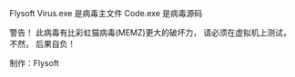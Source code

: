 Flysoft Virus.exe 是病毒主文件
Code.exe 是病毒源码

警告！
此病毒有比彩虹猫病毒(MEMZ)更大的破坏力，
请必须在虚拟机上测试，
不然，
后果自负！

制作：Flysoft
